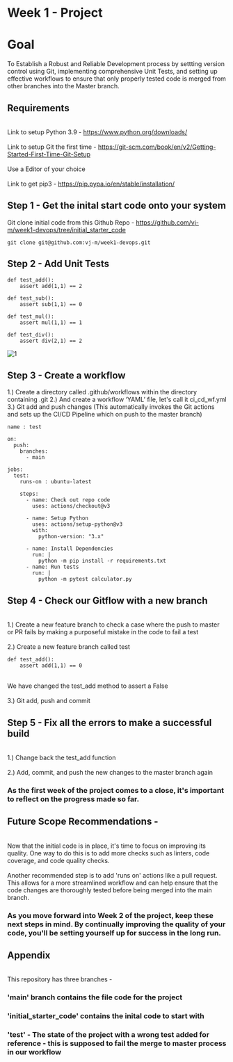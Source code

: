 # Week 1 - Project 

# Goal
To Establish a Robust and Reliable Development process by settting version control using Git, implementing comprehensive Unit Tests, and setting up effective workflows to ensure that only properly tested code is merged from other branches into the Master branch.

## Requirements

<br> Link to setup Python 3.9 - https://www.python.org/downloads/ </br>
<br> Link to setup Git the first time - https://git-scm.com/book/en/v2/Getting-Started-First-Time-Git-Setup </br>
<br> Use a Editor of your choice </br>
<br> Link to get pip3 - https://pip.pypa.io/en/stable/installation/ </br>

## Step 1 - Get the inital start code onto your system

Git clone initial code from this Github Repo - https://github.com/vj-m/week1-devops/tree/initial_starter_code
```
git clone git@github.com:vj-m/week1-devops.git
```
## Step 2 - Add Unit Tests

```
def test_add():
    assert add(1,1) == 2

def test_sub():
    assert sub(1,1) == 0

def test_mul():
    assert mul(1,1) == 1

def test_div():
    assert div(2,1) == 2
```

![1](https://github.com/Kokardka/week1-devops/assets/72028760/4d23d368-c2c3-417b-9c19-73e529c3aead)

## Step 3 - Create a workflow

1.) Create a directory called .github/workflows within the directory containing .git
2.) And create a workflow ‘YAML’ file, let's call it ci_cd_wf.yml
3.) Git add and push changes (This automatically invokes the Git actions and sets up the CI/CD Pipeline which on push to the master branch)

```
name : test

on:
  push:
    branches:
      - main

jobs:
  test:
    runs-on : ubuntu-latest

    steps:
      - name: Check out repo code
        uses: actions/checkout@v3

      - name: Setup Python
        uses: actions/setup-python@v3
        with:
          python-version: "3.x"

      - name: Install Dependencies
        run: |
          python -m pip install -r requirements.txt
      - name: Run tests
        run: |
          python -m pytest calculator.py
```

## Step 4 - Check our Gitflow with a new branch
<br> 1.)  Create a new feature branch to check a case where the push to master or PR fails by making a purposeful mistake in the code to fail a test </br>
<br> 2.)  Create a new feature branch called test </br>

```
def test_add():
    assert add(1,1) == 0
```
<br> We have changed the test_add method to assert a False </br>
<br> 3.) Git add, push and commit </br>

## Step 5 - Fix all the errors to make a successful build
<br> 1.) Change back the test_add function </br>
<br> 2.) Add, commit, and push the new changes to the master branch again </br>

### As the first week of the project comes to a close, it's important to reflect on the progress made so far.

## Future Scope Recommendations - 
<br> Now that the initial code is in place, it's time to focus on improving its quality. One way to do this is to add more checks such as linters, code coverage, and code quality checks. </br>
<br> Another recommended step is to add 'runs on' actions like a pull request. This allows for a more streamlined workflow and can help ensure that the code changes are thoroughly tested before being merged into the main branch. </br>

### As you move forward into Week 2 of the project, keep these next steps in mind. By continually improving the quality of your code, you'll be setting yourself up for success in the long run. 

## Appendix
<br> This repository has three branches -
### 'main' branch contains the file code for the project
### 'initial_starter_code' contains the inital code to start with
### 'test' - The state of the project with a wrong test added for reference - this is supposed to fail the merge to master process in our workflow
</br>
